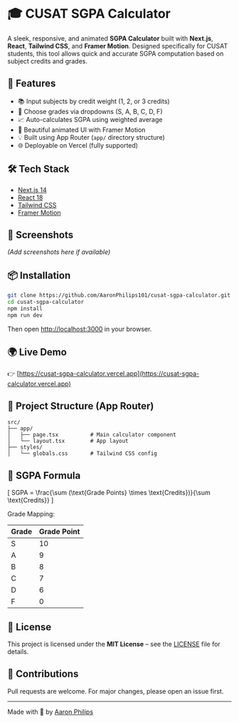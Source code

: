 
# 🎓 CUSAT SGPA Calculator

A sleek, responsive, and animated **SGPA Calculator** built with **Next.js**, **React**, **Tailwind CSS**, and **Framer Motion**. Designed specifically for CUSAT students, this tool allows quick and accurate SGPA computation based on subject credits and grades.

## 🚀 Features

- 📚 Input subjects by credit weight (1, 2, or 3 credits)
- 🔢 Choose grades via dropdowns (S, A, B, C, D, F)
- 📈 Auto-calculates SGPA using weighted average
- 🧊 Beautiful animated UI with Framer Motion
- 💡 Built using App Router (`app/` directory structure)
- 🌐 Deployable on Vercel (fully supported)

## 🛠 Tech Stack

- [Next.js 14](https://nextjs.org/)
- [React 18](https://react.dev/)
- [Tailwind CSS](https://tailwindcss.com/)
- [Framer Motion](https://www.framer.com/motion/)

## 📸 Screenshots

_(Add screenshots here if available)_

## 📦 Installation

```bash
git clone https://github.com/AaronPhilips101/cusat-sgpa-calculator.git
cd cusat-sgpa-calculator
npm install
npm run dev
```

Then open [http://localhost:3000](http://localhost:3000) in your browser.

## 🌍 Live Demo

👉 [https://cusat-sgpa-calculator.vercel.app](https://cusat-sgpa-calculator.vercel.app)

## 📁 Project Structure (App Router)

```
src/
├── app/
│   ├── page.tsx          # Main calculator component
│   └── layout.tsx        # App layout
├── styles/
│   └── globals.css       # Tailwind CSS config
```

## 🧠 SGPA Formula

\[
SGPA = \frac{\sum (\text{Grade Points} \times \text{Credits})}{\sum \text{Credits}}
\]

Grade Mapping:

| Grade | Grade Point |
|-------|-------------|
| S     | 10          |
| A     | 9           |
| B     | 8           |
| C     | 7           |
| D     | 6           |
| F     | 0           |

## 📄 License

This project is licensed under the **MIT License** – see the [LICENSE](LICENSE) file for details.

## 🙌 Contributions

Pull requests are welcome. For major changes, please open an issue first.

---

Made with 💙 by [Aaron Philips](https://github.com/AaronPhilips101)
